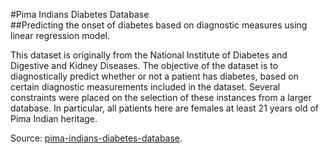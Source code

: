 #Pima Indians Diabetes Database\
##Predicting the onset of diabetes based on diagnostic measures using linear regression model.

This dataset is originally from the National Institute of Diabetes and Digestive and Kidney Diseases. The objective of the dataset is to diagnostically predict whether or not a patient has diabetes, based on certain diagnostic measurements included in the dataset. Several constraints were placed on the selection of these instances from a larger database. In particular, all patients here are females at least 21 years old of Pima Indian heritage.


Source: [pima-indians-diabetes-database](https://www.kaggle.com/uciml/pima-indians-diabetes-database).
